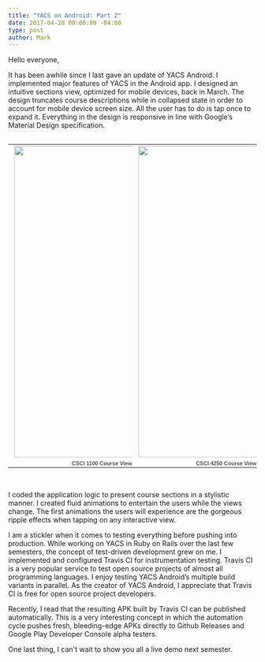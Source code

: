```yaml
---
title: "YACS on Android: Part 2"
date: 2017-04-28 00:00:00 -04:00
type: post
author: Mark
---
```


Hello everyone,

It has been awhile since I last gave an update of YACS Android. I implemented major features of YACS in the Android app. I designed an intuitive sections view, optimized for mobile devices, back in March. The design truncates course descriptions while in collapsed state in order to account for mobile device screen size. All the user has to do is tap once to expand it. Everything in the design is responsive in line with Google’s Material Design specification.

<table align="left" style="width:50%;"><tr><td align="center" style="height:194px; no-repeat left"><a><img src="https://lh3.googleusercontent.com/J51xRjsehD0oOC499cy_riAawaFrYcrMOGIwSn5KF2ii5-xNabOrAMTzHHbJuByzkwU86LGD1K-MZvcSrJkL9UsXcQKw_0jDjK4heB3e5nvRMSAjpnbedr_iwdg7UY2XknrjYobFTXXxwlcMpLAEC2896hsKO4K4Z_Y2lfGlJTB3YVYq78CDewGNWIoxzPs6TSL9tNEaRWBZHa434vgKFVFZzkusdQ0y4d5JsM1I9ak1B50fuXCvIPx1c8Kopl4uS8nZ0UWrbCAmBS3gP-i-pSGTKWTL991uIYfHfg0NYNVcnWnfWhZ2BmzuYR_gdcrVSCNXhEZXBaidNsmWZIkVWFCZCyTKDf2O_AYHujZIl_bf41FELZ78ieIQbc5HxaDhdS3dZL2g_JMnTTv7xijL3M7T3Am-7qhRyZpjxZJTo0iicunkdFDQ-bX5s_I6NJ6Z04H4fQna1cbmIb9Cu9BMaKr5Q5fXpG60yy7fGmrhC43CAPmmG8IgaDwRP-5ntgLdBxWhaNiz5h6B4venEjJ8wH6hwVH6xPOJBRTreBk44pKRIqTgofXAMctAG6uDdnfyKb6wRjYw8NmVNgBLKT4P9-jVMZFkJLrYevQWtrcFjpq29XzJ3zXoizzLLA3CvJQP4Wgsy8Z-8o1l9uOV7i53DErCMCjFrgfUJkyMdNzC8ZI=w360-h632-no" width="360" height="632" style="margin:1px 0 0 4px;"></a></td></tr><tr><td style="text-align:center;font-family:arial,sans-serif;font-size:11px"><a style="color:#4D4D4D;font-weight:bold;text-decoration:none;">CSCI 1100 Course View</a></td></tr></table>

<table align="right" style="width:50%;"><tr><td align="center" style="height:194px; no-repeat left"><a><img src="https://lh3.googleusercontent.com/KEKR-TpHdp_MRdqtxod3M-ervtzBfwpiogHGc08azKv48Www23cofXTVE0yehplWeZOL6UQdaCLjdsZTWWp9s1XH6LeFil3KH-QQrKfxdHMkyOkTpGtg6o4XuElxh3kEsqq_HDh41hPWVZ0a-g9xRz2B-3am4LzWx7cZRdvRMSynYfL1Gug112ugi-jrXBKVEDV4Ta2WP7hSpSG7irA22Uh58yLyl6ogYjN1VgYGvnmXrPjWCvRKSvQYpoDOTo9NK_JSh-GbRmGTJNnlJtwodRP9GzGjUchCUQX8QbGR4tljV2BanKC6KXy4reFb_2nMbl1s9cqgn_y14RhC-FlOZi6NGm93H3KBwZ4GIybaOG9hJzRYup6Je3ozaAV2g1Ix1vmhEEF_3geYUrCvyTxasw88XXczPgXSM-JJOr_H-N6586mvhHaDoLi856ERAZRRoPQR8Fsu9h64OcN2Ab59OIycL_zmsFZ0RoqijQ8fpULLGKfFM7y3YUIA5F85oo1lXquQ0yxjrKCg0gzLNKLJKb9wGcIAZLQdSh-8dH_MgLu4-oYb4-AWFUiw5gUJ2D6kT9TCwVFCDv_O88Re4g8S7F3MESMfEjW3swKLgjRu8EmOW2WLVzcPH32HpszJy57FmzCEyu6Mgv9wPMzqowXYgALdur-eYi3Sb_dgFfke9eA=w360-h632-no" width="360" height="632" style="margin:1px 0 0 4px;"></a></td></tr><tr><td style="text-align:center;font-family:arial,sans-serif;font-size:11px"><a style="color:#4D4D4D;font-weight:bold;text-decoration:none;">CSCI 4250 Course View</a></td></tr></table>

<p style="clear:both; padding-top:30px;">
I coded the application logic to present course sections in a stylistic manner. I created fluid animations to entertain the users while the views change. The first animations the users will experience are the gorgeous ripple effects when tapping on any interactive view.
</p>

I am a stickler when it comes to testing everything before pushing into production. While working on YACS in Ruby on Rails over the last few semesters, the concept of test-driven development grew on me. I implemented and configured Travis CI for instrumentation testing. Travis CI is a very popular service to test open source projects of almost all programming languages. I enjoy testing YACS Android’s multiple build variants in parallel. As the creator of YACS Android, I appreciate that Travis CI is free for open source project developers.

Recently, I read that the resulting APK built by Travis CI can be published automatically. This is a very interesting concept in which the automation cycle pushes fresh, bleeding-edge APKs directly to Github Releases and Google Play Developer Console alpha testers.

One last thing, I can't wait to show you all a live demo next semester.
